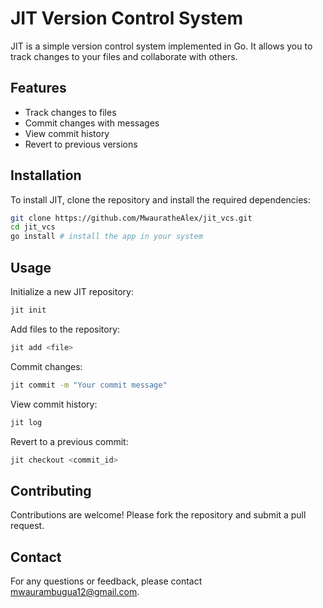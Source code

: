 # JIT Version Control System

JIT is a simple version control system implemented in Go. It allows you to track changes to your files and collaborate with others.

## Features

- Track changes to files
- Commit changes with messages
- View commit history
- Revert to previous versions

## Installation

To install JIT, clone the repository and install the required dependencies:

```bash
git clone https://github.com/MwauratheAlex/jit_vcs.git
cd jit_vcs
go install # install the app in your system
```

## Usage

Initialize a new JIT repository:

```bash
jit init
```

Add files to the repository:

```bash
jit add <file>
```

Commit changes:

```bash
jit commit -m "Your commit message"
```

View commit history:

```bash
jit log
```

Revert to a previous commit:

```bash
jit checkout <commit_id>
```

## Contributing

Contributions are welcome! Please fork the repository and submit a pull request.


## Contact

For any questions or feedback, please contact [mwaurambugua12@gmail.com](mailto:mwaurambugua12@gmail.com).
